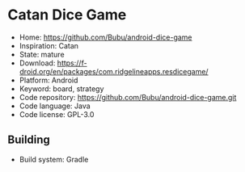 # Catan Dice Game

- Home: https://github.com/Bubu/android-dice-game
- Inspiration: Catan
- State: mature
- Download: https://f-droid.org/en/packages/com.ridgelineapps.resdicegame/
- Platform: Android
- Keyword: board, strategy
- Code repository: https://github.com/Bubu/android-dice-game.git
- Code language: Java
- Code license: GPL-3.0

## Building

- Build system: Gradle
